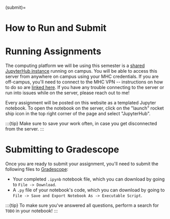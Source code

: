(submit)=
# How to Run and Submit

# Running Assignments

The computing platform we will be using this semester is a [shared JupyterHub instance](https://comsc341cd-fa-hub.mtholyoke.edu) running on campus. You will be able to access this server from anywhere on campus using your MHC credentials. If you are off-campus, you'll need to connect to the MHC VPN -- instructions on how to do so are [linked here](https://asklits.mtholyoke.edu/TDClient/50/Portal/KB/ArticleDet?ID=281). If you have any trouble connecting to the server or run into issues while on the server, please reach out to me!

Every assignment will be posted on this website as a templated Jupyter notebook. To open the notebook on the server, click on the "launch" rocket ship icon in the top right corner of the page and select "JupyterHub".

:::{tip}
Make sure to save your work often, in case you get disconnected from the server.
:::

# Submitting to Gradescope

Once you are ready to submit your assignment, you'll need to submit the following files to [Gradescope](https://www.gradescope.com/courses/1101874):

- Your completed `.ipynb` notebook file, which you can download by going to `File -> Download`.
- A `.py` file of your notebook's code, which you can download by going to `File -> Save and Export Notebook As -> Executable Script`.

:::{tip}
To make sure you've answered all questions, perform a search for `TODO` in your notebook!
:::